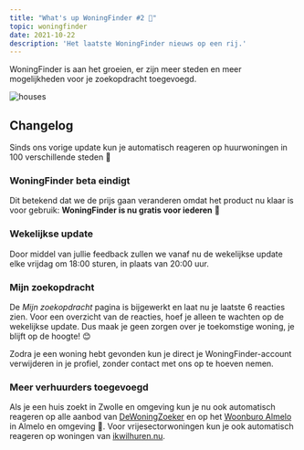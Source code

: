 ```yaml
---
title: "What's up WoningFinder #2 👀"
topic: woningfinder
date: 2021-10-22
description: 'Het laatste WoningFinder nieuws op een rij.'
---
```


WoningFinder is aan het groeien, er zijn meer steden en meer mogelijkheden voor je zoekopdracht toegevoegd.

![houses](https://static.woningfinder.nl/news/houses.jpg)

## Changelog

Sinds ons vorige update kun je automatisch reageren op huurwoningen in 100 verschillende steden 🎉

### WoningFinder beta eindigt
Dit betekend dat we de prijs gaan veranderen omdat het product nu klaar is voor gebruik:
**WoningFinder is nu gratis voor iederen** 🎉

### Wekelijkse update
Door middel van jullie feedback zullen we vanaf nu de wekelijkse update elke vrijdag om 18:00 sturen, in plaats van 20:00 uur.

### Mijn zoekopdracht
De _Mijn zoekopdracht_ pagina is bijgewerkt en laat nu je laatste 6 reacties zien. Voor een overzicht van de reacties, hoef je alleen te wachten op de wekelijkse update. Dus maak je geen zorgen over je toekomstige woning, je blijft op de hoogte! 😊

Zodra je een woning hebt gevonden kun je direct je WoningFinder-account verwijderen in je profiel, zonder contact met ons op te hoeven nemen.

### Meer verhuurders toegevoegd
Als je een huis zoekt in Zwolle en omgeving kun je nu ook automatisch reageren op alle aanbod van [DeWoningZoeker](https://www.dewoningzoeker.nl) en op het [Woonburo Almelo](https://www.woonburoalmelo.nl) in Almelo en omgeving 👀. Voor vrijesectorwoningen kun je ook automatisch reageren op woningen van [ikwilhuren.nu](https://ikwilhuren.nu).